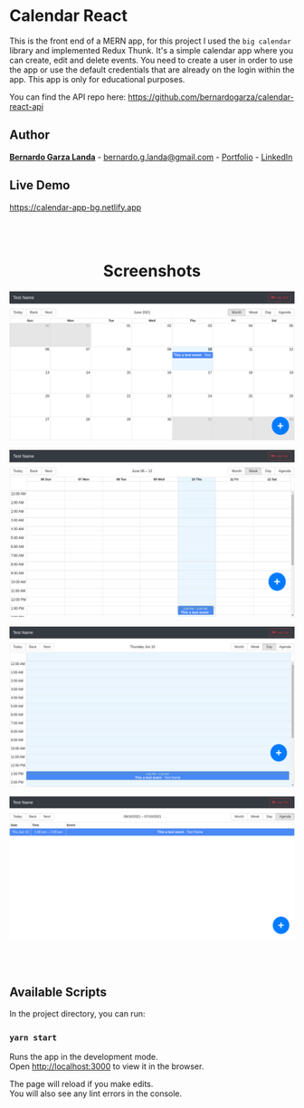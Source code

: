 # Calendar React


This is the front end of a MERN app, for this project I used the `big calendar` library and implemented Redux Thunk.
It's a simple calendar app where you can create, edit and delete events. You need to create a user in order to use the app or use the default
credentials that are already on the login within the app. This app is only for educational purposes.

You can find the API repo here: https://github.com/bernardogarza/calendar-react-api

## Author

**[Bernardo Garza Landa](https://bernardogarza.me/)** - bernardo.g.landa@gmail.com - [Portfolio](https://bernardogarza.me) - [LinkedIn](https://www.linkedin.com/in/bernardo-g-landa/)

## Live Demo

<a href="https://calendar-app-bg.netlify.app" target="_blank">https://calendar-app-bg.netlify.app</a>

<br>
<br>

<h1 align="center">Screenshots</h1>

<p align="center">
  <img src="./screenshots/calendar01.png" alt="Calendar Month" >
</p>
<p align="center">
  <img src="./screenshots/calendar02.png" alt="Calendar Week" >
</p>
<p align="center">
  <img src="./screenshots/calendar03.png" alt="Calendar Day" >
</p>
<p align="center">
  <img src="./screenshots/calendar04.png" alt="Calendar Agenda" >
</p>


<br>
<br>

## Available Scripts

In the project directory, you can run:

### `yarn start`

Runs the app in the development mode.\
Open [http://localhost:3000](http://localhost:3000) to view it in the browser.

The page will reload if you make edits.\
You will also see any lint errors in the console.
